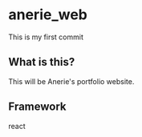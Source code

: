 # anerie_web
This is my first commit

## What is this?
This will be Anerie's portfolio website.

## Framework
react
